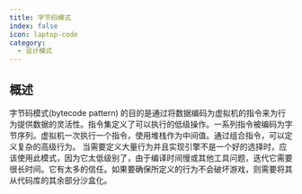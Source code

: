 ```yaml
---
title: 字节码模式
index: false
icon: laptop-code
category:
  - 设计模式
---
```


## 概述

字节码模式(bytecode pattern)
的目的是通过将数据编码为虚拟机的指令来为行为提供数据的灵活性。指令集定义了可以执行的低级操作。一系列指令被编码为字节序列。虚拟机一次执行一个指令，使用堆栈作为中间值。通过组合指令，可以定义复杂的高级行为。
当需要定义大量行为并且实现引擎不是一个好的选择时，应该使用此模式，因为它太低级别了，由于编译时间慢或其他工具问题，迭代它需要很长时间。它有太多的信任。如果要确保所定义的行为不会破坏游戏，则需要将其从代码库的其余部分沙盒化。
